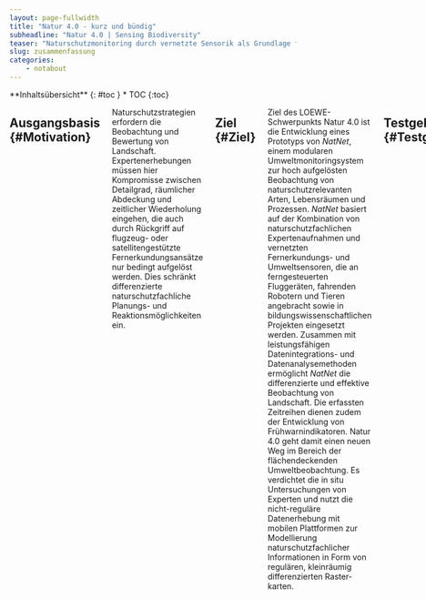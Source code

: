 ```yaml
---
layout: page-fullwidth
title: "Natur 4.0 - kurz und bündig"
subheadline: "Natur 4.0 | Sensing Biodiversity"
teaser: "Naturschutzmonitoring durch vernetzte Sensorik als Grundlage für einen nachhaltigen Artenschutz und die Sicherung von Ökosystemfunktionen."
slug: zusammenfassung
categories:
    - notabout
---
```

<div class="row">
<div class="medium-4 medium-push-8 columns" markdown="1">
<div class="panel radius" markdown="1">
**Inhaltsübersicht**
{: #toc }
*  TOC
{:toc}
</div>
</div><!-- /.medium-4.columns -->



<div class="medium-8 medium-pull-4 columns" markdown="1">

## Ausgangsbasis {#Motivation}
Naturschutzstrategien erfordern die Beobachtung und Bewertung von Landschaft. Expertenerhebungen müssen hier Kompromisse zwischen Detailgrad, räumlicher Abdeckung und zeitlicher Wiederholung eingehen, die auch durch Rückgriff auf flugzeug- oder satellitengestützte Fernerkundungsansätze nur bedingt aufgelöst werden. Dies schränkt differenzierte naturschutzfachliche Planungs- und Reaktionsmöglichkeiten ein.

## Ziel {#Ziel}
Ziel des LOEWE-Schwerpunkts Natur 4.0 ist die Entwicklung eines Prototyps von *NatNet*, einem modularen Umweltmonitoringsystem zur hoch aufgelösten Beobachtung von naturschutzrelevanten Arten, Lebensräumen und Prozessen. *NatNet* basiert auf der Kombination von naturschutzfachlichen Expertenaufnahmen und vernetzten Fernerkundungs- und Umweltsensoren, die an ferngesteuerten Fluggeräten, fahrenden Robotern und Tieren angebracht sowie in bildungswissenschaftlichen Projekten eingesetzt werden. Zusammen mit leistungsfähigen Datenintegrations- und Datenanalysemethoden ermöglicht *NatNet* die differenzierte und effektive Beobachtung von Landschaft. Die erfassten Zeitreihen dienen zudem der Entwicklung von Frühwarnindikatoren. Natur 4.0 geht damit einen neuen Weg im Bereich der flächendeckenden Umweltbeobachtung. Es verdichtet die in situ Untersuchungen von Experten und nutzt die nicht-reguläre Datenerhebung mit mobilen Plattformen zur Modellierung naturschutzfachlicher Informationen in Form von regulären, kleinräumig differenzierten Raster-karten.

## Testgebiet {#Testgebiet}
Als Testgebiet für die Prototypentwicklung von *NatNet* dient der im Besitz der Philipps-Universität befindliche Marburger Universitätswald. Dieser wird in Natur 4.0 zu einem offenen Forschungs- und Entwicklungsgebiet, dem *MarburgOpenForest* für neue Verfahren der Umweltbeobachtung etabliert.

## Interdisziplinäre Forschung
Das nur im wissenschaftlichen Querschnittsverbund erreichbare Ziel verbindet Wissenschaftler/innen der Geographie, Informatik, Mathematik und Ökologie mit naturschutzfachlichen Experten/-innen aus Verwaltung und Privatwirtschaft. Es spannt die Brücke zwischen Grundlagenforschung und angewandter Forschung und bindet Schulen und Bürger in die wissenschaftlichen Untersuchungen ein. Das Innovationspotential schärft den Profilbereich „Biodiversität und Klima“ der Philipps-Universität sowie den Profilbereich „Klima- und Klimafolgenforschung“ des Forschungscampus Mittelhessen und komplementiert die vorhandene Expertise. Damit stärkt Natur 4.0 den Standort Hessen und liefert ein innovatives Instrument für die Umweltbeobachtung.

## Mehr Informationen
Einen detailierteren Überblick über das Projekt, seine Teilprojekte und die verwendete Sensorik finden Sie im Abschnitt [Über Natur 4.0]({{ site.url }}{{ site.baseurl }}/pages/de/ueber-natur-40/).

## Kontakt
Bei Interesse, Fragen und Anregungen schreiben Sie bitte eine <a href="mailto:{{ 'natur40@uni-marburg.de' | encode_email }}" title="E-Mail an unsere Projektkoordination">E-Mail an unsere Projektkoordination</a>.